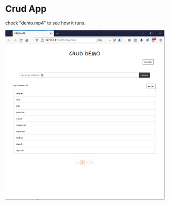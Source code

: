 # Crud App

check "demo.mp4" to see how it runs.

![Sample](https://github.com/Salakri/CRUD/blob/master/index.png) 


